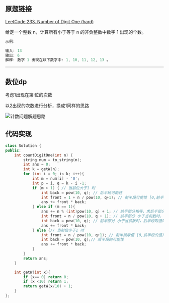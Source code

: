 ## 原题链接

[LeetCode 233. Number of Digit One (hard)](https://leetcode-cn.com/problems/number-of-digit-one/)

给定一个整数 n，计算所有小于等于 n 的非负整数中数字 1 出现的个数。

```cpp
示例:

输入: 13
输出: 6 
解释: 数字 1 出现在以下数字中: 1, 10, 11, 12, 13 。
```

---

## 数位dp

考虑1出现在第i位的次数

以2出现的次数进行分析，换成1同样的思路

![计数问题解题思路](https://muyids.oss-cn-beijing.aliyuncs.com/dp-counter.png)

## 代码实现

```cpp
class Solution {
public:
    int countDigitOne(int n) {
        string num = to_string(n);
        int ans = 0;
        int k = getW(n);
        for (int i = 0; i< k; i++){
            int m = num[i] - '0';
            int p = i, q = k - i -1;
            if (m > 1) { // 当前位大于1 时
                int back = pow(10, q); // 后半段可能性 
                int front = 1 + n / pow(10, q+1); // 前半段可能性 [0,前半段的值)
                ans += front * back;
            } else if (m == 1){
                ans += n % (int)pow(10, q) + 1; // 前半部分相等，求后半部分的可能性
                int front = n / pow(10, q + 1); // 前半部分 小于当前数时，前半段取值的可能性
                int back = pow(10, q); // 前半部分 小于当前数时，后半段取值的可能性
                ans += front * back;
            } else {// 当前位小于1 时
                int front = n / pow(10, q+1); // 前半段取值 [0,前半段的值)
                int back = pow(10, q);// 后半段的可能性
                ans += front * back;
            }
        }
        return ans;
    }

    int getW(int x){
        if (x== 0) return 0;
        if (x <10) return 1;
        return getW(x/10) + 1;
    }
};
```


